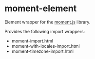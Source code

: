 moment-element
==============
Element wrapper for the [moment.js](http://momentjs.com) library.

Provides the following import wrappers:

* moment-import.html
* moment-with-locales-import.html
* moment-timezone-import.html
